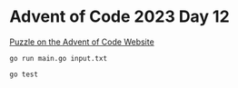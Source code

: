 # Advent of Code 2023 Day 12

[Puzzle on the Advent of Code Website](https://adventofcode.com/2023/day/12)

```shell
go run main.go input.txt
```

```shell
go test
```